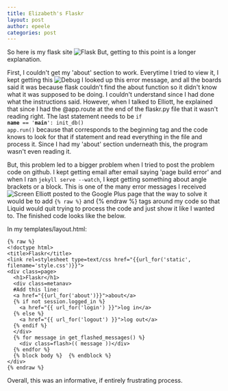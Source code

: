 ```yaml
---
title: Elizabeth's Flaskr
layout: post
author: epeele
categories: post
---
```


So here is my flask site ![Flask](http://www.unc.edu/~epeele/file/flask_shot.png)  But, getting to this point is a longer explanation.

First, I couldn't get my 'about' section to work.  Everytime I tried to view it, I kept getting this ![Debug](http://www.unc.edu/~epeele/file/pic.png)  I looked up this error message, and all the boards said it was because flask couldn't find the about function so it didn't know what it was supposed to be doing.  I couldn't understand since I had done what the instructions said.  However, when I talked to Elliott, he explained that since I had the @app.route at the end of the flaskr.py file that it wasn't reading right.  The last statement needs to be <code>if __name__ == '__main__':  init_db()  app.run()</code> because that corresponds to the beginning tag and the code knows to look for that if statement and read everything in the file and process it.  Since I had my 'about' section underneath this, the program wasn't even reading it.

But, this problem led to a bigger problem when I tried to post the problem code on github.  I kept getting email after email saying 'page build error' and when I ran <code>jekyll serve --watch</code>, I kept getting something about angle brackets or a block.  This is one of the many error messages I received ![Screen](http://www.unc.edu/~epeele/file/screenpage.png)  Elliott posted to the Google Plus page that the way to solve it would be to add  <code>{% raw %}</code> and {% endraw %} tags around my code so that Liquid would quit trying to process the code and just show it like I wanted to.  The finished code looks like the below.

In my templates/layout.html:

```
{% raw %}
<!doctype html>
<title>Flaskr</title>
<link rel=stylesheet type=text/css href="{{url_for('static', filename='style.css')}}">
<div class=page>
  <h1>Flaskr</h1>
  <div class=metanav>
  #Add this line:
  <a href="{{url_for('about')}}">about</a>
  {% if not session.logged_in %}
    <a href="{{ url_for('login') }}">log in</a>
  {% else %}
    <a href="{{ url_for('logout') }}">log out</a>
  {% endif %}
  </div>
  {% for message in get_flashed_messages() %}
    <div class=flash>(( message ))</div>
  {% endfor %}
  {% block body %}  {% endblock %}
</div>
{% endraw %}
```

Overall, this was an informative, if entirely frustrating process.

